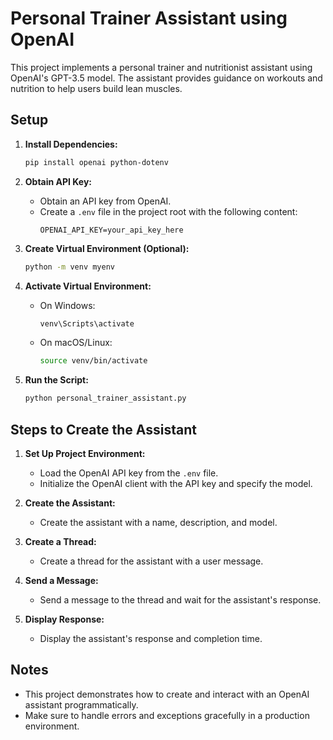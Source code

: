 # Personal Trainer Assistant using OpenAI

This project implements a personal trainer and nutritionist assistant using OpenAI's GPT-3.5 model. The assistant provides guidance on workouts and nutrition to help users build lean muscles.

## Setup

1. **Install Dependencies:**
   ```bash
   pip install openai python-dotenv
   ```

2. **Obtain API Key:**
   - Obtain an API key from OpenAI.
   - Create a `.env` file in the project root with the following content:
     ```
     OPENAI_API_KEY=your_api_key_here
     ```

3. **Create Virtual Environment (Optional):**
   ```bash
   python -m venv myenv
   ```

4. **Activate Virtual Environment:**
   - On Windows:
     ```bash
     venv\Scripts\activate
     ```
   - On macOS/Linux:
     ```bash
     source venv/bin/activate
     ```

5. **Run the Script:**
   ```bash
   python personal_trainer_assistant.py
   ```

## Steps to Create the Assistant

1. **Set Up Project Environment:**
   - Load the OpenAI API key from the `.env` file.
   - Initialize the OpenAI client with the API key and specify the model.

2. **Create the Assistant:**
   - Create the assistant with a name, description, and model.

3. **Create a Thread:**
   - Create a thread for the assistant with a user message.

4. **Send a Message:**
   - Send a message to the thread and wait for the assistant's response.

5. **Display Response:**
   - Display the assistant's response and completion time.

## Notes

- This project demonstrates how to create and interact with an OpenAI assistant programmatically.
- Make sure to handle errors and exceptions gracefully in a production environment.
